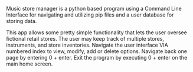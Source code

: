 Music store manager is a python based program using a Command Line Interface for navigating and utilizing pip files and a user database for storing data.


This app allows some pretty simple functionality that lets the user oversee fictional retail stores.
The user may keep track of multiple stores, instruments, and store inventories.
Navigate the user interface VIA numbered index to view, modify, add or delete options. 
Navigate back one page by entering 0 + enter.
Exit the program by executing 0 + enter on the main home screen. 
